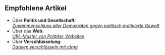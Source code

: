
## Empfohlene Artikel

* Über **Politik und Gesellschaft**:<br>[<cite>Zusammenschluss aller Demokraten gegen politisch motivierte Gewalt</cite>](//plasisent.org/0g32013m)
* Über das **Web**:<br>[<cite>URL-Muster von Politiker Websites</cite>](//plasisent.org/0g5u4ryb)
* Über **Verschlüsselung**:<br>[<cite>Dateien verschlüsseln mit ctmg</cite>](//plasisent.org/0g421z8p)
